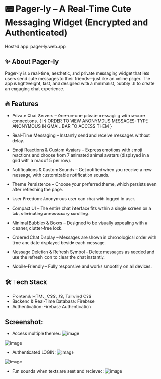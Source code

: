 # 📟 Pager-ly – A Real-Time Cute Messaging Widget (Encrypted and Authenticated)
Hosted app:  pager-ly.web.app

## ✨ About Pager-ly
Pager-ly is a real-time, aesthetic, and private messaging widget that lets users send cute messages to their friends—just like an online pager. 
The app is lightweight, fast, and designed with a minimalist, bubbly UI to create an engaging chat experience.

## 🔥 Features
* Private Chat Servers – One-on-one private messaging with secure connections.
 { IN ORDER TO VIEW ANONYMOUS MESSAGES: TYPE ANONYMOUS IN GMAIL BAR TO ACCESS THEM }

* Real-Time Messaging – Instantly send and receive messages without delay.

* Emoji Reactions & Custom Avatars – Express emotions with emoji reactions and choose from 7 animated animal avatars (displayed in a grid with a max of 5 per row).

* Notifications & Custom Sounds – Get notified when you receive a new message, with customizable notification sounds.

* Theme Persistence – Choose your preferred theme, which persists even after refreshing the page.

* User Freedom: Anonymous user can chat with logged in user.

* Compact UI – The entire chat interface fits within a single screen on a tab, eliminating unnecessary scrolling.

* Minimal Bubbles & Boxes – Designed to be visually appealing with a cleaner, clutter-free look.

* Ordered Chat Display – Messages are shown in chronological order with time and date displayed beside each message.

* Message Deletion & Refresh Symbol – Delete messages as needed and use the refresh icon to clear the chat instantly.

* Mobile-Friendly – Fully responsive and works smoothly on all devices.

## 🛠️ Tech Stack
* Frontend: HTML, CSS, JS, Tailwind CSS
* Backend & Real-Time Database: Firebase
* Authentication: Firebase Authentication

## Screenshot:
* Access multiple themes:
![image](https://github.com/user-attachments/assets/c0170613-9629-424c-9ca3-25c20e238e63)

![image](https://github.com/user-attachments/assets/fdac1898-51a9-4c49-bf94-527c7b0a2446)

* Authenticated LOGIN:
![image](https://github.com/user-attachments/assets/10098958-60e0-4783-bb54-fca4a0606e71)

![image](https://github.com/user-attachments/assets/c8c59bf6-020f-49c4-9b3c-2e7d9bf783e3)

* Fun sounds when texts are sent and recieved:
![image](https://github.com/user-attachments/assets/d5caf3d9-60b6-49af-b8ca-bf96c48e346b)





